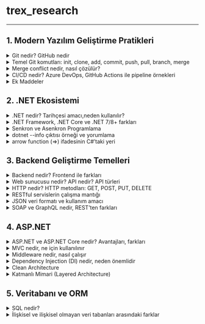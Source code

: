  # trex_research
***

## 1. Modern Yazılım Geliştirme Pratikleri

  <details>
  <summary>Git nedir? GitHub nedir</summary>
    
* Git, yazılım geliştirme sürecinde kullanılan bir versiyon kontrol sistemidir.

* Kod üzerinde yapılan tüm değişiklikleri kayıt altına alır.

* Birden fazla geliştiricinin aynı proje üzerinde çakışmadan çalışabilmesine olanak sağlar.

* Geriye dönük olarak yapılan değişiklikler incelenebilir.

* GitHub ise Git’in üzerine kurulmuş bulut tabanlı bir platformdur.

* Git reposunu internette saklamaya yarar.

* Açık kaynak projelerin paylaşımı için en çok kullanılan sistemdir.

*  Ekip çalışmasını kolaylaştırmak için issue tracking (sorun takibi), pull request (katkı önerisi), GitHub Actions (otomasyon) gibi ek özellikler sunar.
 
* GitHub ise Git’in üzerine kurulmuş bulut tabanlı bir platformdur.

* Git reposunu internette saklamaya yarar.

* Açık kaynak projelerin paylaşımı<in en çok kullanılan sistemdir.

* Ekip çalışmasını kolaylaştırmak için issue tracking (sorun takibi), pull request (katkı önerisi), GitHub Actions (otomasyon) gibi ek özellikler sunar.
  
</details>

  <details>
<summary>Temel Git komutları: init, clone, add, commit, push, pull, branch, merge</summary>

*  git init

 Yeni bir Git deposu oluşturmak için kullanılır. Bir proje klasöründe git init komutu çalıştırıldığında, o klasör artık Git tarafından izlenmeye başlar. Bu sayede proje içerisinde yapılan her değişiklik Git tarafından kayıt altına    alınabilir.

 Örnek kullanım:
 
 git init


 Bu komut çalıştırıldığında klasörde .git isimli gizli bir dosya oluşur ve bu dosya projenin tüm sürüm kontrol bilgilerini içerir.

*  git clone

 Var olan bir uzak Git deposunu bilgisayara kopyalamak için kullanılır. Özellikle GitHub üzerindeki projelerin yerel ortama indirilmesinde tercih edilir.

 Örnek kullanım:

 git clone https://github.com/kullanici/proje.git


 Bu komut sayesinde uzak depodaki tüm geçmiş commitler, branchler ve dosyalar yerel bilgisayara aktarılır.

*  git add

 Dosyaları staging area (hazırlık alanı) denilen bölgeye ekler. Bu alan, commit işleminden önce değişikliklerin hazırlanmasını sağlar.

 Örnek kullanım:

 git add dosya.txt
 git add .


 İlk komut sadece belirli bir dosyayı, ikincisi ise proje içindeki tüm değişiklikleri staging alanına ekler.

*  git commit
  
 Staging alanındaki dosyaları kalıcı olarak kaydeder. Commit işlemi, yapılan değişikliklere bir “anlık görüntü” almak gibidir. Her commit, açıklayıcı bir mesajla etiketlenmelidir.

 Örnek kullanım:

 git commit -m "Login ekranı eklendi"


 Bu komut, yapılan değişikliklerin tarihçede anlamlı şekilde tutulmasına yardımcı olur.

*  git push

 Yerelde yapılan commit’lerin uzak depoya (örneğin GitHub’a) gönderilmesini sağlar. Böylece proje ekibinin diğer üyeleri de güncellenmiş koda erişebilir.

 Örnek kullanım:

 git push origin main


 Bu komut, değişiklikleri origin isimli uzak depodaki main branch’ine gönderir.

*  git pull

 Uzak depodaki en güncel değişiklikleri indirip mevcut branch ile birleştirmeye yarar. Bu komut, ekip çalışmasında başkalarının yaptığı güncellemeleri almak için sıkça kullanılır.

 Örnek kullanım:

 git pull origin main


 Böylece uzak depodaki main branch’indeki tüm yeni değişiklikler yerel bilgisayara aktarılır.

*  git branch

 Proje üzerinde dallar (branch) oluşturmaya, görüntülemeye veya yönetmeye yarar. Branch’ler, geliştiricilerin aynı proje üzerinde farklı özellikler geliştirmesini sağlar.

 Örnek kullanım:

 git branch          # mevcut branch’leri listeler
 git branch yeni-ozellik   # yeni bir branch oluşturur
 git checkout yeni-ozellik # o branch’e geçiş yapar


 Branch kullanımı, aynı projede bağımsız geliştirmelerin çakışmadan yapılabilmesine imkân verir.

*  git merge

 İki farklı branch’i birleştirmek için kullanılır. Örneğin, yeni-ozellik branch’inde geliştirilen bir özellik tamamlandığında, bu branch main ile birleştirilir.

 Örnek kullanım:

 git checkout main
 git merge yeni-ozellik


 Bu komutlar sayesinde yeni-ozellik branch’indeki değişiklikler main branch’ine eklenmiş olur. Eğer aynı    çakışan değişiklikler varsa merge conflict oluşabilir ve manuel çözüm gerekir.

</details>

<details>

 <summary>Merge conflict nedir, nasıl çözülür?</summary>
  
Merge conflict Git’te iki dal aynı dosyanın aynı bölümünü farklı şekilde değiştirdiğinde Git’in hangisini seçeceğini bilememesiyle oluşan çakışmadır. Çözümü de basittir: Çakışmalı dosyayı açıp <<<<<<<, =======, >>>>>>> işaretleri arasındaki alternatiflerden mantıklı olan içeriği oluşturacak şekilde metni düzenlersin (gerekirse birleştirebilirsn) bu işaretleri temizlersin sonra değişikliği git add ile sahneleyip git commit ile birleştirmeyi tamamlarsın.
  
 </details>

<details> 
  
<summary>CI/CD nedir? Azure DevOps, GitHub Actions ile pipeline örnekleri </summary>


* CI/CD Nedir?

CI/CD, yazılım geliştirme süreçlerinde kaliteyi artıran ve teslimat hızını yükselten bir yöntemdir.

CI (Continuous Integration – Sürekli Entegrasyon): Geliştiricilerin kodlarını sık sık ana koda entegre etmesi, bu sırada otomatik testlerin ve derleme işlemlerinin çalışmasıdır. Amaç, hataların erkenden tespit edilmesi ve kodun sürekli olarak çalışır durumda kalmasıdır.

CD (Continuous Delivery/Deployment – Sürekli Teslimat / Dağıtım): CI sonrası başarılı olan kodun otomatik olarak test ortamına veya doğrudan canlı ortama aktarılmasıdır.

Continuous Delivery: Kod otomatik olarak test/stage ortamına alınır, canlıya geçiş manuel onayla yapılır.

Continuous Deployment: Kod tüm testlerden geçtikten sonra canlıya otomatik olarak alınır.

Bu yaklaşım sayesinde:

Daha hızlı geri bildirim alınır.

Ürün kalitesi artar.

Dağıtım süreçleri standartlaşır ve insan hatası azalır.

* Azure DevOps ile Pipeline Örneği

Azure DevOps Pipelines, YAML tabanlı veya görsel olarak oluşturulabilen güçlü bir CI/CD aracıdır. Microsoft’un bulut tabanlı çözümlerine doğrudan entegredir.

Basit Azure DevOps Pipeline (YAML)

Aşağıdaki örnek bir .NET uygulaması için CI pipeline’ıdır:

trigger:
- main   # main branch'e push geldiğinde pipeline çalışır

pool:
  vmImage: 'windows-latest'

steps:
- task: UseDotNet@2
  inputs:
    packageType: 'sdk'
    version: '7.0.x'

- script: dotnet restore
  displayName: 'Restore dependencies'

- script: dotnet build --configuration Release
  displayName: 'Build project'

- script: dotnet test --no-build --verbosity normal
  displayName: 'Run tests'


Bu pipeline şu işlemleri yapar:

Main branch’e kod push edildiğinde tetiklenir.

Gerekli .NET SDK kurulumu yapılır.

Paketler restore edilir.

Proje release modda derlenir.

Unit testler çalıştırılır.

Dağıtım (CD) için ek adımlar eklenebilir. Örneğin Azure Web App’e deploy etmek için AzureWebApp task’i kullanılabilir.

* GitHub Actions ile Pipeline Örneği

GitHub Actions, GitHub üzerinde barındırılan projeler için CI/CD iş akışları kurmaya yarayan bir sistemdir. YAML dosyaları .github/workflows/ klasöründe bulunur.

Basit GitHub Actions Workflow

Aşağıdaki örnek yine bir .NET uygulaması için CI pipeline’dır:

name: .NET CI

on:
  push:
    branches: [ "main" ]
  pull_request:
    branches: [ "main" ]

jobs:
  build:
    runs-on: ubuntu-latest

    steps:
    - name: Checkout repository
      uses: actions/checkout@v3

    - name: Setup .NET
      uses: actions/setup-dotnet@v3
      with:
        dotnet-version: '7.0.x'

    - name: Restore dependencies
      run: dotnet restore

    - name: Build
      run: dotnet build --configuration Release --no-restore

    - name: Test
      run: dotnet test --no-build --verbosity normal


Bu workflow şunları yapar:

Main branch’e push veya pull request geldiğinde çalışır.

Ubuntu sanal makinesi üzerinde işlem yapılır.

Kod checkout edilir.

.NET SDK yüklenir.

Restore, build ve test adımları gerçekleştirilir.

</details>

 <details>     
 
 <summary>Ek Maddeler</summary>

SDLC Aşamaları (Yazılım Geliştirme Yaşam Döngüsü)

* Planlama 

* Analiz 

* Geliştirme 

* Test 

* Dağıtım 

* Bakım
  
Metodolojiler

Agile → Esnek, hızlı geri bildirim.

Scrum → Sprint (2-4 hafta), roller (PO, SM, Dev Team).

Kanban → İş akışı panosu (To Do → Doing → Done).


 </details>
 
## 2. .NET Ekosistemi

<details>

<summary>.NET nedir? Tarihçesi amacı,neden kullanılır?</summary>

.NET Core, Windows, Linux ve MacOS için yazılım uygulamaları oluşturmak için kullanılabilecek genel amaçlı bir framework’dür. Diğer yazılımların aksine .NET Core, web uygulamaları, mobil uygulamalar, masaüstü uygulamaları, bulut hizmetleri, microservisler, API’ler, oyunlar ve IoT uygulamaları dahil olmak üzere her türlü uygulama/yazılımı oluşturmak için kullanılabilir. Diğer framework’lerden farklı olarak .NET Core, tek bir programlama diliyle sınırlı değildir ve C#, VB.NET, F#, XAML ve TypeScript’i destekler. Bu programlama dilleri açık kaynak kodludur ve bağımsız topluluklar tarafından yönetilir.

.NET Core en gelişmiş, olgun ve kapsamlı class library’leri, ortak API’leri, çoklu dil desteğini ve araçları sunmaktadır. Visual Studio ve Visual Studio Core, .NET Core’u geliştiriciler için en üretken platformlardan biri yapan en gelişmiş ve modern geliştirici IDE’leridir

2002: .NET Framework 1.0 çıktı, C# tanıtıldı (sadece Windows).

2005–2015: Framework 2.0–4.5 arasında LINQ, Async/Await gibi büyük yenilikler geldi.

2016: .NET Core yayınlandı → Açık kaynak, hızlı, platform bağımsz.

2020: .NET 5 ile Framework ve Core birleşti, tek çatı oldu.

2023+: .NET 8  Modern, çoklu platform, yapay zekâ ve bulut odaklı.

</details>

<details>
<summary>.NET Framework, .NET Core ve .NET 7/8+ farkları</summary>
  
|Özellik| .NET Framework   | .NET Core | .NET 7/8+  |
|:-----------------:|:-----------------:|:-----------------:|:-----------------:|
|Platform desteği|Yalnızca Windows'ta çalışır|Platformlar arası çalışır(Linux,Windows,Mac)|Platformlar arası çalışır|
|Güncellemeler|Güncelleme almaz|Güncelleme almaz|Güncelleme almaya devam eder|
|Kaynak kodu|Açık kaynak kodlu değil|Açık kaynak kodlu|Açık kaynak kodu|
|Desteklediği araçlar|Visual Studio|Visual Studio, VS Code, CLI araçları|Visual Studio, VS Code, CLI araçları|
|Kullanım alanları|Eski Windows uygulamaları|Çoklu platform uygulamaları, Web, API, Mikroservis|Modern çoklu platform uygulamaları, Bulut, Web API ve dahası|
|Performans|düşük|Orta|iyi performans|

</details>

<details>

<summary>Senkron ve Asenkron Programlama</summary>

* Senkron Programlama Nedir?

İşlemler ardışık olarak çalışır.

Bir işlem tamamlanmadan diğerine başlanmaz.

Program akışı, her adımda bir önceki adımın sonucunu beklemek zorundadır.

Eğer uzun süren bir işlem varsa (örneğin büyük bir dosyanın okunması, bir web servisinden veri çekilmesi), bu süre boyunca programın geri kalan kısmı çalışmaz, bekler.

* Asenkron Programlama Nedir?

İşlemler paralel veya bağımsız şekilde yürütülebilir.

Bir işlem başlatılır, o işlem arka planda devam ederken program diğer işlere geçebilir.

Program akışı, uzun süren işlemin bitmesini beklemek zorunda kalmaz.

Sonuç hazır olduğunda, program o işin sonucunu alıp kaldığı yerden devam eder.

* Senkron/Asenkron örnek senaryo açıklaması
  
HTTP çağrıları, Web API çağrıları gibi işlemler bekleme gerektirebilir. Geleneksel senkron programlama ile bu işlemleri gerçekleştirmek, aslında lokal bilgisayarın kontrolü dışında olan bir bekleme oluşturur. Bu da hem kullanıcı deneyimi hem de zaman verimliliği açısından oldukça mantıksızdır.

Kullanıcı, arka planda veri çağrıları yapılırken başka işlerle ilgilenebilmek ister. Hiçbirimiz evde bulaşık makinesi çalışıyor diye mutfakta donup kalmayız; makine işini bitirene kadar başka işlerle uğraşırız.

Senkron programlama ile bekleme gerektiren işlemleri çağırmak, bulaşık makinesinin işini bitirmesini oturup beklemek kadar verimsizdir. Asenkron programlama sayesinde ise kullanıcı, çağırdığı bir verinin gelmesini beklerken programın başka bir yerinde farklı bir işlem yapabilir ve ciddi bir zaman kazancı elde eder.

</details>

<details>
  
<summary>dotnet --info çıktısı örneği ve yorumlama</summary>

### Example output of `dotnet --info`

```
.NET SDK:
 Version:           9.0.201
 Commit:            071aaccdc2
 Workload version:  9.0.200-manifests.a3a1a094
 MSBuild version:   17.13.13+1c2026462

Runtime Environment:
 OS Name:     Windows
 OS Version:  10.0.26100
 OS Platform: Windows
 RID:         win-x64
 Base Path:   C:\Program Files\dotnet\sdk\9.0.201\

Workloads installed:
 No installed workloads found.
 Configured to use loose manifests for newly installed manifests.

Host:
  Version:      9.0.3
  Architecture: x64
  Commit:       831d23e561

.NET SDKs installed:
  9.0.201 [C:\Program Files\dotnet\sdk]

.NET runtimes installed:
  Microsoft.AspNetCore.App 8.0.14 [C:\Program Files\dotnet\shared\Microsoft.AspNetCore.App]
  Microsoft.AspNetCore.App 9.0.3  [C:\Program Files\dotnet\shared\Microsoft.AspNetCore.App]
  Microsoft.NETCore.App 8.0.14    [C:\Program Files\dotnet\shared\Microsoft.NETCore.App]
  Microsoft.NETCore.App 9.0.3     [C:\Program Files\dotnet\shared\Microsoft.NETCore.App]
  Microsoft.WindowsDesktop.App 8.0.14 [C:\Program Files\dotnet\shared\Microsoft.WindowsDesktop.App]
  Microsoft.WindowsDesktop.App 9.0.3  [C:\Program Files\dotnet\shared\Microsoft.WindowsDesktop.App]

Other architectures found:
  x86   [C:\Program Files (x86)\dotnet]
    registered at [HKLM\SOFTWARE\dotnet\Setup\InstalledVersions\x86\InstallLocation]

Environment variables:
  Not set

global.json file:
  Not found
```
dotnet --info komutu, bilgisayarında kurulu olan .NET ortamını özetler. Çıktıdaki bölümler şu anlama gelir:

1. .NET SDK

Hangi SDK sürümünün kullanıldığını gösterir.

SDK (Software Development Kit), .NET projelerini derlemek ve geliştirmek için gerekli araçları içerir.

2. Runtime Environment (Çalışma Zamanı Ortamı)

İşletim sistemini (OS Name, OS Version) ve mimariyi (x64, x86, arm64 vb.) gösterir.

RID (Runtime Identifier) değeri, uygulamanın hangi platformda çalıştığını belirtir.

3. Host

.NET uygulamalarının çalıştırıldığı host ortamının sürümünü gösterir.

Burada .NET runtime versiyonu ve sistem mimarisi listelenir.

4. .NET SDKs installed

Sisteminde yüklü tüm SDK sürümlerini listeler.

Birden fazla SDK kuruluysa, projeler global.json dosyasına veya varsayılan kurallara göre uygun olanı kullanır.

5. .NET runtimes installed

Kurulu olan çalışma zamanlarını listeler.

Microsoft.NETCore.App: Konsol uygulamaları için.

Microsoft.AspNetCore.App: Web uygulamaları için.

Microsoft.WindowsDesktop.App: WinForms ve WPF uygulamaları için.

Farklı sürümlerin aynı anda kurulu olması, eski projeleri de çalıştırabilmeni sağlar.

6. Other architectures found

Ek olarak farklı mimarilerde (örneğin x86) .NET kurulmuşsa burada görünür.

7. Environment variables

.NET ile ilgili özel ortam değişkenleri tanımlandıysa burada listelenir.

8. global.json file

Projede belirli bir SDK sürümü kullanılmak istenirse global.json dosyası ile belirtilir. Eğer bulunmazsa, sistemdeki en güncel SDK kullanılır
</details>

<details>
  
<summary>arrow function (=>) ifadesinin C#’taki yeri</summary>

* Tek satırda fonksiyon tanımlama: static int Multiply(int x, int y) => x * y;
* Lambda ifadesi: Func<int, int> square = n => n * n;

  
</details>

## 3. Backend Geliştirme Temelleri

<details>  

<summary> Backend nedir? Frontend ile farkları </summary>

Front-End, kullanıcı deneyimini ve etkileşimi şekillendirirken, Back-End, web sitesinin işlevselliğini ve veri yönetimini sağlar. her iki katman da başarılı bir web sitesi için kritik öneme sahiptir ve birlikte çalışarak kullanıcıların ihtiyaçlarını karşılayan ve beklentilerini aşan bir deneyim sunarlar.
</details>

<details>    

<summary> Web sunucusu nedir? API nedir? API türleri </summary>

Web sunucusu, istemcilerden (genellikle tarayıcı) gelen HTTP/HTTPS isteklerini kabul eden ve yanıtlayan yazılım veya donanımdır.

Statik içerik (HTML, CSS, JS, resim) ya da dinamik içerik (PHP, ASP.NET, Node.js uygulamaları) dönebilir.

Tarayıcı bir siteye istek gönderdiğinde web sunucusu uygun yanıtı üretip istemciye iletir.

Örnek web sunucuları:

Apache

Nginx

IIS (Internet Information Services)

LiteSpeed

API (Application Programming Interface) Nedir?

API, bir yazılımın başka yazılımlarla haberleşmesini sağlayan arayüzdür.

İç işleyişi bilmeden, belirli kurallar (endpoint, method, veri formatı) üzerinden erişim sağlar.

En yaygın kullanılan türü Web API’lerdir.

Örnek:

Hava durumu uygulaması telefonuna veri getirmek için hava durumu API’sini kullanır.

Google Maps API, başka uygulamalara harita ekleme olanağı sağlar.

API Türleri
1. Erişim Türüne Göre

Open API (Public API): Herkesin erişimine açık.

Partner API: Sadece iş ortaklarına özel.

Private API: Sadece kurum içi kullanım için.

2. Mimarisine Göre

REST API

HTTP metodlarını (GET, POST, PUT, DELETE) kullanır.

Genellikle JSON döner.

SOAP API

XML tabanlıdır, daha katıdır.

Bankacılık gibi güvenlik kritik alanlarda kullanılır.

GraphQL API

Tek endpoint üzerinden esnek veri sorgusu yapılabilir.

gRPC

Google tarafından geliştirilmiştir.

Hızlı, binary tabanlı, mikroservisler arası iletişim için uygundur.

3. Kullanım Alanına Göre

Web API → İnternet üzerinden erişilen API’ler.

Library API → Programlama kütüphaneleri için sağlanan API’ler (.NET, Java API).

Operating System API → İşletim sistemleri ile haberleşmeyi sağlayan API’ler (Windows API, Linux system call).

</details>

<details>

<summary>HTTP nedir? HTTP metodları: GET, POST, PUT, DELETE</summary>

GET, POST, PUT, PATCH ve DELETE en sık kullanılanlardır ve HTTP protokolü üzerinden istemciler ile sunucular arasındaki iletişimin temelini oluştururlar. Bu yöntemler, World Wide Web üzerinden istemci-sunucu iletişimi sırasında bir URL ile tanımlanan bir kaynak üzerinde gerçekleştirilebilecek eylemleri tanımlar

HTTP Metodları ve Örnekler
1. GET
* Sunucudan veri istemek için kullanılır.

* Gövde (body) göndermez.
```
GET /products HTTP/1.1
Host: example.com
```
Sunucudan ürünler listesini ister.


2. POST

* Sunucuya yeni veri eklemek/göndermek için kullanılır.

* Veri body kısmında gönderilir.
```
POST /products HTTP/1.1
Host: example.com
Content-Type: application/json

{
  "name": "Laptop",
  "price": 20000
}
```
Sunucuya yeni ürün ekler.


3. PUT

* Sunucuda var olan bir veriyi tamamen güncellemek için kullanılır.

* Gönderilen body, önceki verinin yerine geçer.
```
PUT /products/10 HTTP/1.1
Host: example.com
Content-Type: application/json

{
  "name": "Gaming Laptop",
  "price": 25000
}
```
ID’si 10 olan ürünün tüm verisini günceller.


4. PATCH

* Sunucudaki veriyi kısmi olarak güncellemek için kullanılır.

* Sadece değişen alanlar body’de gönderilir.
```
PATCH /products/10 HTTP/1.1
Host: example.com
Content-Type: application/json

{
  "price": 22000
}
```
Sadece fiyat bilgisini günceller.

5. DELETE

* Sunucudaki veriyi silmek için kullanılır.
```
DELETE /products/10 HTTP/1.1
Host: example.com
```
ID’si 10 olan ürünü siler.


6. HEAD

* GET gibidir ama sadece başlık (header) bilgilerini döner, gövdeyi döndürmez.
```
HEAD /products HTTP/1.1
Host: example.com
```
7. OPTIONS

* Sunucunun hangi HTTP metodlarını desteklediğini öğrenmek için kullanılır.
```
OPTIONS /products HTTP/1.1
Host: example.com
```

Cevap:
Allow: GET, POST, PUT, DELETE, OPTIONS


Özet:

GET → Veri al

POST → Yeni veri oluştur

PUT → Tam güncelle

PATCH → Kısmi güncelle

DELETE → Sil

HEAD → Sadece header bilgilerini al

OPTIONS → Desteklenen metodları öğren
  
</details>

<details>

<summary>RESTful servislerin çalışma mantığı</summary>

* REST Nedir?

Representational State Transfer (REST), web servisleri için kullanılan bir mimari tarzdır.

Amacı, HTTP protokolünün sunduğu kuralları kullanarak basit, anlaşılır ve standart bir şekilde istemci–sunucu arasında iletişim kurmaktır.

REST’i “kurallar bütünü” olarak düşünebilirsin.

* Temel Mantık

RESTful servislerde:

Her kaynak (örneğin: kullanıcı, ürün, sipariş) bir URL (endpoint) ile temsil edilir.

Bu kaynaklar üzerinde işlem yapmak için HTTP metodları (GET, POST, PUT, DELETE, PATCH…) kullanılır.

Veri genelde JSON formatında taşınır.

* Kaynak ve URI Mantığı

Her şey bir kaynaktır.

Örnek: Kullanıcı listesi → /users

Tek bir kullanıcı → /users/5

Kullanıcının siparişleri → /users/5/orders

URI, kaynağı temsil eder. Kaynağın ne olduğunu URI belirler, üzerinde ne yapılacağını HTTP metodu belirler.

* HTTP Metodları ile İşlemler

REST’te CRUD işlemleri HTTP metodlarına denk gelir:

GET /users → Tüm kullanıcıları getir

GET /users/5 → ID’si 5 olan kullanıcıyı getir

POST /users → Yeni kullanıcı oluştur

PUT /users/5 → ID’si 5 olan kullanıcıyı tamamen güncelle

PATCH /users/5 → ID’si 5 olan kullanıcıyı kısmi güncelle

DELETE /users/5 → ID’si 5 olan kullanıcıyı sil

* İstemci - Sunucu İlişkisi

İstemci (client) → Tarayıcı, mobil uygulama, masaüstü program olabilir.

Sunucu (server) → İstekleri alır, işler ve yanıt verir.

İstemci, sunucuya hangi veriyle ne yapılacağını HTTP isteği (request) ile söyler.

Sunucu, sonucu HTTP cevabı (response) olarak döner.

* Statelesness (Durumsuzluk)

RESTful servisler stateless olmalıdır.

Sunucu, her isteği bağımsız görür.

Önceki isteklerin bilgisini tutmaz.

Gerekli bilgiler (kimlik doğrulama, filtreler, parametreler) her istekte tekrar gönderilir.

* Response ve Status Codes

Sunucu her isteğe bir HTTP durum kodu döner:

200 OK → İşlem başarılı

201 Created → Yeni kaynak oluşturuldu

400 Bad Request → Hatalı istek

401 Unauthorized → Yetkisiz erişim

404 Not Found → Kaynak bulunamadı

500 Internal Server Error → Sunucu hatası

* JSON Örneği

Bir kullanıcı oluşturma isteği:
```
POST /users HTTP/1.1
Host: example.com
Content-Type: application/json

{
  "name": "Ali",
  "email": "ali@example.com"
}
```

Sunucu cevabı:
```
HTTP/1.1 201 Created
Content-Type: application/json

{
  "id": 5,
  "name": "Ali",
  "email": "ali@example.com"
}
```
</details>

<details> 

<summary>JSON veri formatı ve kullanım amacı</summary>
JSON Veri Formatı

JSON (JavaScript Object Notation), verilerin metin tabanlı olarak saklanmasını ve sistemler arasında kolayca taşınmasını sağlayan bir veri değişim formatıdır.

Özellikleri

Anahtar-değer çiftlerinden oluşur.

Diziler ve nesneler kullanılarak hiyerarşik yapı kurulabilir.

Programlama dillerinden bağımsızdır.

Hem insanlar hem makineler tarafından kolay okunabilir.

Kullanım Amacı

Web istemcisi ile sunucu arasında veri alışverişi yapmak.

Uygulamalarda yapılandırma (config) dosyası olarak kullanmak.

Farklı platform ve diller arasında veri taşımak.

Küçük, anlaşılır veri depolama ihtiyaçlarını karşılamak.

Örnek JSON Verisi
```
{
  "ad": "Ali",
  "yas": 30,
  "ogrenciMi": true,
  "dersler": ["Matematik", "Tarih", "Fizik"],
  "adres": {
    "sehir": "Bursa",
    "postaKodu": 16000
  }
}
```
Örneğin Açıklaması

* "ad": "Ali" → Anahtar ad, değeri "Ali" olan bir metin bilgisidir.

* "yas": 30 → Anahtar yas, değeri 30 olan sayısal bir bilgidir.

* "ogrenciMi": true → Anahtar ogrenciMi, değeri true olan mantıksal (boolean) bilgidir.

* "dersler": ["Matematik", "Tarih", "Fizik"] → dersler anahtarı, içinde üç eleman bulunan bir diziyi ifade eder.

* "adres": { "sehir": "Bursa", "postaKodu": 16000 } → adres anahtarı, içinde başka anahtar-değer çiftleri olan bir nesneyi temsil eder.

</details>

<details>
<summary>SOAP ve GraphQL nedir, REST’ten farkları</summary>

* SOAP (Simple Object Access Protocol)

XML tabanlı bir iletişim protokolüdür.

Katı standartlara bağlıdır (WS-Security, WS-ReliableMessaging gibi).

Yalnızca XML kullanır.

HTTP dışında SMTP, TCP gibi farklı protokollerle çalışabilir.

Daha çok bankacılık, finans, telekom gibi güvenliğin ve standartlaşmanın çok kritik olduğu alanlarda tercih edilir.

* GraphQL

Facebook tarafından geliştirilmiş, API’ler için bir sorgulama dilidir.

Tek endpoint üzerinden çalışır.

İstemci yalnızca ihtiyacı olan veriyi talep eder.

JSON formatında yanıt döner.

Over-fetching (gereğinden fazla veri çekme) ve under-fetching (eksik veri çekme) sorunlarını çözer.

Gerçek zamanlı veri için Subscriptions özelliği vardır.

* REST (Representational State Transfer)

HTTP tabanlı, en yaygın kullanılan web servis mimarisidir.

Kaynaklara HTTP metodları (GET, POST, PUT, DELETE) ile erişilir.

JSON ya da XML dönebilir (günümüzde çoğunlukla JSON).

Her kaynak için ayrı endpoint vardır (örneğin /users, /orders).

Basit, anlaşılır ve yaygın kullanımda olan bir yaklaşım sunar.

| Özellik             | SOAP                            | REST                           | GraphQL                           |
|---------------------|---------------------------------|--------------------------------|-----------------------------------|
| Veri formatı        | XML                             | JSON (çoğunlukla) / XML        | JSON                              |
| Endpoint yapısı     | Tek endpoint, karmaşık yapı     | Her kaynak için ayrı endpoint   | Tek endpoint                      |
| Esneklik            | Katı standartlı                 | Orta düzey                     | Çok esnek (yalnızca istenen veri) |
| Performans          | Ağır, yavaş                     | Hafif, genellikle hızlı         | Daha verimli                      |
| Protokol desteği    | HTTP, SMTP, TCP vb.             | HTTP                           | HTTP                              |
| Kullanım alanı      | Bankacılık, kurumsal entegrasyon| Genel web servisleri            | Modern web ve mobil API’ler       |
| Öne çıkan özellik   | Güvenlik ve standartlar         | Basitlik ve yaygınlık           | Esneklik ve özelleştirme          |  

</details>

## 4. ASP.NET

<details> 

<summary>ASP.NET ve ASP.NET Core nedir? Avantajları, farkları</summary>

ASP.NET ve ASP.NET Core, Microsoft tarafından geliştirilen web uygulama geliştirme framework’leridir. İkisi birbirine yakın kavramlar olsa da, teknoloji olarak farklı dönemleri temsil ederler.

* ASP.NET Nedir?

2002’de .NET Framework’ün bir parçası olarak tanıtıldı.

Yalnızca Windows işletim sistemi üzerinde çalışır.

Web Forms, MVC (Model-View-Controller) ve Web API gibi yaklaşımları destekler.

.NET Framework’e bağımlıdır, yani günümüzde .NET Framework 4.8’e kadar gelmiştir ve daha fazla büyük güncelleme almayacaktır.

Modern uygulamalarda “eski teknoloji” kabul ediliyor ama hâlen kurumsal projelerde yaygın olarak kullanılmakta.

* ASP.NET Core Nedir?

2016’da tanıtıldı, ASP.NET’in yeniden yazılmış, açık kaynak ve çapraz platform halidir.

Windows, Linux ve macOS üzerinde çalışır.

.NET Core üzerine kurulmuştu, şimdi .NET 5+ (günümüzde .NET 9) çatısı altında gelişiyor.

Daha hızlı, hafif ve bulut tabanlı uygulamalara uygun.

Web API ve MVC birleşmiş durumda → tek bir yapıdan hem web sayfası hem API geliştirilebilir.

Dependency Injection, Middleware, Minimal API gibi modern mimari özellikleri destekler.

* ASP.NET Avantajları

Uzun yıllardır kullanılan, olgun bir framework.

Kurumsal projelerde hâlâ çok geniş kullanım alanı var.

Windows Server + IIS entegrasyonu güçlü.

Büyük topluluk ve çok sayıda hazır kütüphane mevcut.

* ASP.NET Core Avantajları

Çapraz platform (Windows, Linux, macOS).

Performansı yüksek, özellikle Kestrel web server sayesinde.

Açık kaynak ve sürekli gelişiyor.

Bulut dostu, container (Docker, Kubernetes) ile kolayca dağıtılabilir.

Daha esnek: Middleware tabanlı mimari → geliştirici kendi pipeline’ını kurabilir.

Minimal API ve gRPC desteği sayesinde mikroservislerde ideal.

| Özellik          | ASP.NET                      | ASP.NET Core                               |
|------------------|------------------------------|--------------------------------------------|
| **Çıkış Yılı**   | 2002                         | 2016                                       |
| **Çalışma Ortamı** | Sadece Windows              | Windows, Linux, macOS                     |
| **Performans**   | Daha düşük, IIS bağımlı      | Yüksek, Kestrel + IIS/NGINX                |
| **Framework**    | .NET Framework               | .NET 5/6/7/8/9                             |
| **Mimari**       | Web Forms, MVC, Web API ayrı | MVC + API birleşik, Middleware tabanlı     |
| **Açık Kaynak**  | Hayır                        | Evet                                       |
| **Gelecek**      | Yeni geliştirme yok          | Aktif olarak geliştiriliyor                |

</details>

<details> 

<summary>MVC nedir, ne için kullanılınır</summary>

MVC (Model-View-Controller), yazılım geliştirmede kullanılan bir mimari desendir.

* Model (M): Uygulamanın verilerini ve iş kurallarını temsil eder. (Örn: Veritabanı işlemleri, iş mantığı)

* View (V): Kullanıcıya gösterilen arayüzdür. (Örn: HTML sayfası, UI ekranı)

* Controller (C): Kullanıcıdan gelen isteği alır, işleyip uygun Model ve View’i yönlendirir.

Ne için kullanılır?
Uygulamalarda katmanlı yapı sağlar. Kodun okunabilirliğini, bakımını ve test edilebilirliğini kolaylaştırır. Web uygulamalarında en çok tercih edilen desenlerden biridir.

</details>

<details>
  
<summary>Middleware nedir, nasıl çalışır</summary>

* Middleware, farklı uygulamalar, sistemler ve veritabanları arasında etkileşim ve veri akışı sağlayan bulut hizmetleridir. Uygulamalar ve veriler arasında bir köprü görevi görür bu sayede sistemler arasında kesintisiz iletişim sağlar ve veri akışını düzenler.
ASP.NET Core uygulamalarında middleware, gelen HTTP isteğinin geçtiği aşamaları belirleyen işlem hattıdır. Her middleware isteği işleyebilir, sonraki aşamaya gönderebilir veya sonlandırabilir. Bu yüzden eklenme sırası çok önemlidir. Yanlış sıralama, kimlik doğrulama ve yetkilendirme gibi kritik işlevlerin devre dışı kalmasına yol açar.

Doğru Sıralama Örneği
```
app.UseRouting();          
app.UseAuthentication();   
app.UseAuthorization();    
app.UseEndpoints(endpoints =>
{
    endpoints.MapControllers();
});
```
Özetle

* UseRouting() → Rotaları hazırlar.

* UseAuthentication() → Kullanıcıyı doğrular.

* UseAuthorization() → Yetki kontrolü yapar.

* UseEndpoints() → İsteği ilgili endpoint’e yönlendirir.
  
</details>

<details>

<summary>Dependency Injection (DI) nedir, neden önemlidir</summary>

Dependency Injection (DI) Nedir?
Dependency Injection (Bağımlılık Enjeksiyonu), bir sınıfın ihtiyaç duyduğu bağımlılıkları (örneğin başka sınıflar, servisler, veritabanı bağlantıları) kendisi oluşturmaması, dışarıdan alması prensibidir. Yani bir sınıf içinde new anahtar kelimesiyle bağımlılık oluşturmak yerine, bu bağımlılıklar constructor, property veya method aracılığıyla dışarıdan “enjekte edilir”.

 * Örnek:
```
// Kötü örnek (sınıf bağımlılığı kendi oluşturuyor)
public class OrderService
{
    private readonly PaymentService _paymentService = new PaymentService();

    public void CompleteOrder()
    {
        _paymentService.Pay();
    }
}

// İyi örnek (Dependency Injection kullanılıyor)
public class OrderService
{
    private readonly IPaymentService _paymentService;

    public OrderService(IPaymentService paymentService)
    {
        _paymentService = paymentService;
    }

    public void CompleteOrder()
    {
        _paymentService.Pay();
    }
```  
</details>

<details> 
  
<summary>Clean Architecture</summary>

Clean Architecture Özeti

Amaç:
Uygulamanın iş kurallarını (domain) framework, veritabanı, UI gibi dış detaylardan bağımsız hale getirmek. Böylece kod esnek, test edilebilir ve sürdürülebilir olur.

Katmanlar

* I. Domain

İş kuralları, entity’ler ve değer nesneleri.

Hiçbir dış katmana bağımlı değil.

* II. Application

Use case’ler (iş akışları).

Domain’i kullanarak iş senaryolarını yürütür.

Dış sistemlerle konuşmak için sadece interface tanımlar.

* III. Infrastructure

Teknik detaylar (veritabanı, servis entegrasyonları).

Application’daki interface’lerin implementasyonu burada yapılır.

* IV. API (Presentation)

Kullanıcıya/istemciye açılan uç noktalar (controller, endpoint).

Request alır → Application’a iletir → Response döner.

* Bağımlılıkların Dışa Akması İlkesi

Bağımlılıklar içeriye doğru akar.

Domain hiçbir şeye bağımlı değil.

Application sadece Domain’e bağımlı.

API ve Infrastructure, Application ve Domain’e bağımlı

</details>

<details>  

<summary>Katmanlı Mimari (Layered Architecture)</summary>
Katmanlar

* I. Presentation (UI) Katmanı

Kullanıcı ile etkileşim sağlar.

Controller, View veya API endpoint’leri burada bulunur.

İş mantığını içermez, sadece Business katmanını çağırır.

* II. Business (Logic) Katmanı

İş kuralları ve uygulama mantığı burada yer alır.

Presentation’dan gelen istekleri işler, gerekirse Data Access katmanını kullanır.

Service sınıfları genellikle bu katmanda bulunur.

* III. Data Access (DAL) Katmanı

Veritabanı veya dış veri kaynaklarıyla etkileşim kurar.

Repository sınıflarıyla CRUD işlemleri yapılır.

Business katmanındaki servisler, repository üzerinden veri çeker/kaydeder.

Service & Repository Pattern

Repository Pattern: Veritabanı erişimini soyutlar. (IUserRepository, EfUserRepository)

Service Pattern: İş mantığını barındırır ve repository’leri kullanarak senaryoları yürütür. (UserService)

 Akış: UI → Service → Repository → Database

![1_vNZs7q1OgPc2yDaiGJpCwg](https://github.com/user-attachments/assets/4be9759b-39ae-4855-87ed-25ab931897fd)

</details>

## 5. Veritabanı ve ORM

<details>

<summary>SQL nedir?</summary>

SQL, ilişkisel veri tabanlarını yönetmek, SQL veri tabanları oluşturmak ve farklı işlevler gerçekleştirerek içlerindeki verileri manipüle etmek için standartlaştırılmış bir programlama dilidir.

Hem veri tabanı yöneticileri hem de geliştiriciler SQL’i verileri manipüle etmek ve veri entegrasyon komut dosyaları yazmak için kullanır. Benzer şekilde, veri analistleri de ilişkisel bir veri tabanını derinlemesine analiz etmek için SQL kullanır.

*	4 temel SQL sorgusuna örnek

```
-- 1. SELECT → Veri listeleme
SELECT * FROM Customers;

-- 2. INSERT → Yeni veri ekleme
INSERT INTO Customers (Name, City) VALUES ('Emirhan', 'Bursa');

-- 3. UPDATE → Veri güncelleme
UPDATE Customers SET City = 'İstanbul' WHERE Name = 'Emirhan';

-- 4. DELETE → Veri silme
DELETE FROM Customers WHERE Name = 'Emirhan';
```

</details>

<details>

<summary>İlişkisel ve ilişkisel olmayan veri tabanları arasındaki farklar</summary>

 
</details>
